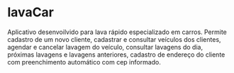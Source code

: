 # lavaCar

Aplicativo desenvoilvido para lava rápido especializado em carros.
Permite cadastro de um novo cliente, cadastrar e consultar veículos dos clientes, agendar e cancelar lavagem do veículo, consultar lavagens do dia, próximas lavagens e lavagens anteriores, cadastro de endereço do cliente com preenchimento automático com cep informado.
